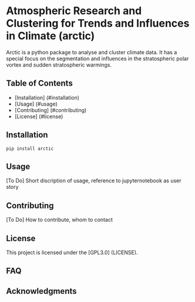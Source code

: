 # Atmospheric Research and Clustering for Trends and Influences in Climate (arctic)
Arctic is a python package to analyse and cluster climate data. It has a special focus on the segmentation and influences in the stratospheric polar vortex and sudden stratospheric warmings.

## Table of Contents
- [Installation] (#installation)
- [Usage] (#usage)
- [Contributing] (#contributing)
- [License] (#license)

## Installation

`pip install arctic`


## Usage
[To Do] Short discription of usage, reference to jupyternotebook as user story

## Contributing
[To Do] How to contribute, whom to contact

## License
This project is licensed under the [GPL3.0] (LICENSE).

## FAQ

## Acknowledgments
